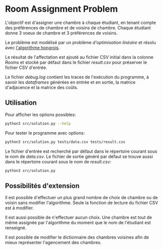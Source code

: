 # Room Assignment Problem

L'objectif est d'assigner une chambre à chaque étudiant, en tenant compte des préférences de chambre et de voisins de chambre. Chaque étudiant donne 3 voeux de chambre et 3 préférences de voisins.

Le problème est modélisé par un problème *d'optimisation linéaire* et résolu avec [l'algorithme hongrois](https://fr.wikipedia.org/wiki/Algorithme_hongrois).

Le résultat de l'affectation est ajouté au fichier CSV initial dans la colonne *Rooms* et stocké par défaut dans le fichier *result.csv* pour préserver le fichier CSV d'entrée.

Le fichier *debug.log* contient les traces de l'exécution du programme, à savoir les *dataframes* générées en entrée et en sortie, la matrice d'adjacence et la matrice des coûts. 

## Utilisation

Pour afficher les options possibles:
```bash
python3 src/solution.py --help
```

Pour tester le programme avec options:
```bash
python3 src/solution.py tests/data.csv tests/result.csv
```

Le fichier d'entrée est recherché par défaut dans le répertoire courant sous le nom de *data.csv*. Le fichier de sortie généré par défaut se trouve aussi dans le répertoire courant sous le nom de *result.csv*:
```bash
python3 src/solution.py
```

## Possibilités d'extension

Il est possible d'effectuer un plus grand nombre de choix de chambre ou de voisin sans modifier l'algorithme. Seule la fonction de lecture du fichier CSV est à modifier. 

Il est aussi possible de n'effectuer aucun choix. Une chambre est tout de même assignée par l'algorithme du moment que le nom de l'étudiant est renseigné.

Il est possible de modifier le dictionnaire des chambres voisines afin de mieux représenter l'agencement des chambres.